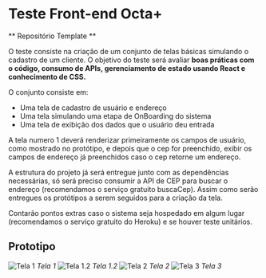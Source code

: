 # Teste Front-end Octa+

** Repositório Template **

O teste consiste na criação de um conjunto de telas básicas simulando o cadastro de um cliente. O objetivo do teste será avaliar **boas práticas com o código, consumo de APIs, gerenciamento de estado usando React e conhecimento de CSS.**

O conjunto consiste em:

- Uma tela de cadastro de usuário e endereço
- Uma tela simulando uma etapa de OnBoarding do sistema
- Uma tela de exibição dos dados que o usuário deu entrada

A tela numero 1 deverá renderizar primeiramente os campos de usuário, como mostrado no protótipo, e depois que o cep for preenchido, exibir os campos de endereço já preenchidos caso o cep retorne um endereço.

A estrutura do projeto já será entregue junto com as dependências necessárias, só será preciso consumir a API de CEP para buscar o endereço (recomendamos o serviço gratuito buscaCep). Assim como serão entregues os protótipos a serem seguidos para a criação da tela.

Contarão pontos extras caso o sistema seja hospedado em algum lugar (recomendamos o serviço gratuito do Heroku) e se houver teste unitários.

## Prototipo

![Tela 1](https://raw.githubusercontent.com/octamais/teste-frontend-01/master/assets/proto/screen1.jpeg)
_Tela 1_
![Tela 1.2](https://raw.githubusercontent.com/octamais/teste-frontend-01/master/assets/proto/screen1.2.jpeg)
_Tela 1.2_
![Tela 2](https://raw.githubusercontent.com/octamais/teste-frontend-01/master/assets/proto/screen2.jpeg)
_Tela 2_
![Tela 3](https://raw.githubusercontent.com/octamais/teste-frontend-01/master/assets/proto/screen3.jpeg)
_Tela 3_
